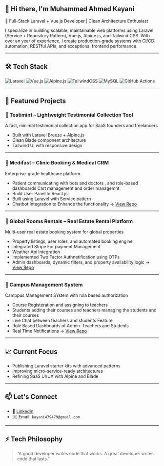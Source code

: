 ## 👋 Hi there, I'm Muhammad Ahmed Kayani

🚀 Full-Stack Laravel + Vue.js Developer | Clean Architecture Enthusiast

I specialize in building scalable, maintainable web platforms using Laravel (Service + Repository Pattern), Vue.js, Alpine.js, and Tailwind CSS. With over an year of experience, I create production-grade systems with CI/CD automation, RESTful APIs, and exceptional frontend performance.

---

## 🛠️ Tech Stack

![Laravel](https://img.shields.io/badge/Laravel-FF2D20?style=for-the-badge&logo=laravel&logoColor=white)
![Vue.js](https://img.shields.io/badge/Vue.js-35495E?style=for-the-badge&logo=vue.js&logoColor=4FC08D)
![Alpine.js](https://img.shields.io/badge/Alpine.js-77C1D2?style=for-the-badge&logo=alpinelinux&logoColor=white)
![TailwindCSS](https://img.shields.io/badge/TailwindCSS-38b2ac?style=for-the-badge&logo=tailwind-css&logoColor=white)
![MySQL](https://img.shields.io/badge/MySQL-00758F?style=for-the-badge&logo=mysql&logoColor=white)
![GitHub Actions](https://img.shields.io/badge/GitHub_Actions-2088FF?style=for-the-badge&logo=github-actions&logoColor=white)

---

## 📂 Featured Projects

### 🔹 Testimint – Lightweight Testimonial Collection Tool
A fast, minimal testimonial collection app for SaaS founders and freelancers  
- Built with Laravel Breeze + Alpine.js  
- Clean Blade component architecture  
- Tailwind UI with responsive design

---

### 🔹 Medifast – Clinic Booking & Medical CRM
Enterprise-grade healthcare platform  
- Patient communicating with bots and doctors , and role-based dashboards  Cart management and order managemnt  
- Build User Panel In React.js
- Built using Laravel with Service pattern
- Chatbot Integration to Enhance the functionality
→ [View Repo](https://github.com/ahmed00227/fyp)
---


### 🔹 Global Rooms Rentals – Real Estate Rental Platform
Multi-user real estate booking system for global properties  
- Property listings, user roles, and automated booking engine  
- Integrated Stripe For payment Management
- Weather Api Integration
- Implemented Two Factor Authnetification using OTPs
- Admin dashboards, dynamic filters, and property availability logic
→ [View Repo](https://github.com/ahmed00227/Hotel-Management-System)
---

### 🔹 Campus Management System
Camppus Management SYstem with rola based authorization
- Course Registeration and assigning to teachers
- Students adding their courses and teachers managing the students and their courses
- Live Chat between teachers and students Feature
- Role Based Dashboards of Admin. Teachers and Students
- Real Time Notifications 
→ [View Repo](https://github.com/ahmed00227/Campus-Management-System)
---

## 📈 Current Focus
- Publishing Laravel starter kits with advanced patterns  
- Improving micro-service-ready architectures  
- Refining SaaS UI/UX with Alpine and Blade

---

## 📫 Let's Connect
- 💼 [LinkedIn](https://www.linkedin.com/in/ahmed-kayani-laravel-developer)
- ✉️ Email: `kayani479479@gmail.com`

---

## ⚡ Tech Philosophy
> “A good developer writes code that works. A great developer writes code that lasts.”
